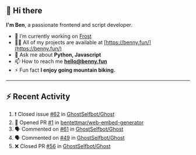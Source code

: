 ## 👋 Hi there
**I'm Ben**, a passionate frontend and script developer.

- 🔭 I’m currently working on [Frost](https://github.com/frostchat)
- 👨‍💻 All of my projects are available at [https://benny.fun/](https://benny.fun/)
- 💬 Ask me about **Python, Javascript**
- 📫 How to reach me **hello@benny.fun**
- ⚡ Fun fact **I enjoy going mountain biking.**

---
## ⚡️ Recent Activity
<!--START_SECTION:activity-->
1. ❗️ Closed issue [#62](https://github.com/GhostSelfbot/Ghost/issues/62) in [GhostSelfbot/Ghost](https://github.com/GhostSelfbot/Ghost)
2. 💪 Opened PR [#1](https://github.com/bentettmar/web-embed-generator/pull/1) in [bentettmar/web-embed-generator](https://github.com/bentettmar/web-embed-generator)
3. 🗣 Commented on [#61](https://github.com/GhostSelfbot/Ghost/issues/61) in [GhostSelfbot/Ghost](https://github.com/GhostSelfbot/Ghost)
4. 🗣 Commented on [#49](https://github.com/GhostSelfbot/Ghost/issues/49) in [GhostSelfbot/Ghost](https://github.com/GhostSelfbot/Ghost)
5. ❌ Closed PR [#56](https://github.com/GhostSelfbot/Ghost/pull/56) in [GhostSelfbot/Ghost](https://github.com/GhostSelfbot/Ghost)
<!--END_SECTION:activity-->

